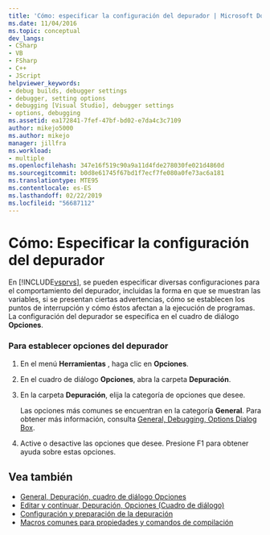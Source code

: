 ```yaml
---
title: 'Cómo: especificar la configuración del depurador | Microsoft Docs'
ms.date: 11/04/2016
ms.topic: conceptual
dev_langs:
- CSharp
- VB
- FSharp
- C++
- JScript
helpviewer_keywords:
- debug builds, debugger settings
- debugger, setting options
- debugging [Visual Studio], debugger settings
- options, debugging
ms.assetid: ea172841-7fef-47bf-bd02-e7da4c3c7109
author: mikejo5000
ms.author: mikejo
manager: jillfra
ms.workload:
- multiple
ms.openlocfilehash: 347e16f519c90a9a11d4fde278030fe021d4860d
ms.sourcegitcommit: b0d8e61745f67bd1f7ecf7fe080a0fe73ac6a181
ms.translationtype: MTE95
ms.contentlocale: es-ES
ms.lasthandoff: 02/22/2019
ms.locfileid: "56687112"
---
```

# <a name="how-to-specify-debugger-settings"></a>Cómo: Especificar la configuración del depurador
En [!INCLUDE[vsprvs](../code-quality/includes/vsprvs_md.md)], se pueden especificar diversas configuraciones para el comportamiento del depurador, incluidas la forma en que se muestran las variables, si se presentan ciertas advertencias, cómo se establecen los puntos de interrupción y cómo éstos afectan a la ejecución de programas. La configuración del depurador se especifica en el cuadro de diálogo **Opciones**.

### <a name="to-set-debugger-options"></a>Para establecer opciones del depurador

1.  En el menú **Herramientas** , haga clic en **Opciones**.

2.  En el cuadro de diálogo **Opciones**, abra la carpeta **Depuración**.

3.  En la carpeta **Depuración**, elija la categoría de opciones que desee.

     Las opciones más comunes se encuentran en la categoría **General**. Para obtener más información, consulta [General, Debugging, Options Dialog Box](../debugger/general-debugging-options-dialog-box.md).

4.  Active o desactive las opciones que desee. Presione F1 para obtener ayuda sobre estas opciones.

## <a name="see-also"></a>Vea también
- [General, Depuración, cuadro de diálogo Opciones](../debugger/general-debugging-options-dialog-box.md)
- [Editar y continuar, Depuración, Opciones (Cuadro de diálogo)](https://msdn.microsoft.com/library/bcew296c.aspx)
- [Configuración y preparación de la depuración](../debugger/debugger-settings-and-preparation.md)
- [Macros comunes para propiedades y comandos de compilación](/cpp/ide/common-macros-for-build-commands-and-properties)
